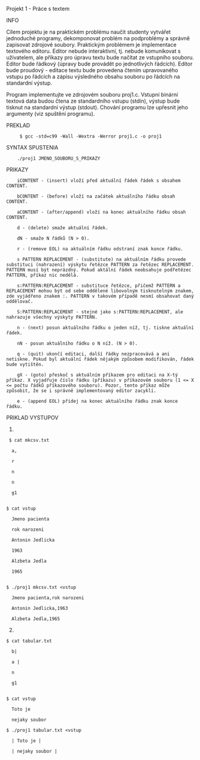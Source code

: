 Projekt 1 - Práce s textem

INFO

Cílem projektu je na praktickém problému naučit studenty vytvářet jednoduché programy, dekomponovat problém na podproblémy a                  správně zapisovat zdrojové soubory. Praktickým problémem je implementace textového editoru. Editor nebude interaktivní, tj. nebude komunikovat s uživatelem, ale příkazy pro úpravu textu bude načítat ze vstupního souboru. Editor bude řádkový (úpravy bude provádět po jednotlivých řádcích). Editor bude proudový - editace textu bude provedena čtením upravovaného vstupu po řádcích a zápisu výsledného obsahu souboru po řádcích na standardní výstup.

  Program implementujte ve zdrojovém souboru proj1.c. Vstupní binární textová data budou čtena ze standardního vstupu (stdin), výstup bude tisknut na standardní výstup (stdout). Chování programu lze upřesnit jeho argumenty (viz spuštění programu).
  
  PREKLAD
  
         $ gcc -std=c99 -Wall -Wextra -Werror proj1.c -o proj1
  
  SYNTAX SPUSTENIA
  
        ./proj1 JMENO_SOUBORU_S_PRIKAZY
  
  PRIKAZY 
  
        iCONTENT - (insert) vloží před aktuální řádek řádek s obsahem CONTENT.

        bCONTENT - (before) vloží na začátek aktuálního řádku obsah CONTENT.

        aCONTENT - (after/append) vloží na konec aktuálního řádku obsah CONTENT.

        d - (delete) smaže aktuální řádek.

        dN - smaže N řádků (N > 0).

        r - (remove EOL) na aktuálním řádku odstraní znak konce řádku.

        s PATTERN REPLACEMENT - (substitute) na aktuálním řádku provede substituci (nahrazení) výskytu řetězce PATTERN za řetězec REPLACEMENT. PATTERN musí být neprázdný. Pokud aktální řádek neobsahuje podřetězec PATTERN, příkaz nic nedělá.

        s:PATTERN:REPLACEMENT - substituce řetězce, přičemž PATTERN a REPLACEMENT mohou být od sebe oddělené libovolným tisknutelným znakem, zde vyjádřeno znakem :. PATTERN v takovém případě nesmí obsahovat daný oddělovač.

        S:PATTERN:REPLACEMENT - stejné jako s:PATTERN:REPLACEMENT, ale nahrazuje všechny výskyty PATTERN.

        n - (next) posun aktuálního řádku o jeden níž, tj. tiskne aktuální řádek.

        nN - posun aktuálního řádku o N níž. (N > 0).

        q - (quit) ukončí editaci, další řádky nezpracovává a ani netiskne. Pokud byl aktuální řádek nějakým způsobem modifikován, řádek bude vytištěn.

        gX - (goto) přeskoč s aktuálním příkazem pro editaci na X-tý příkaz. X vyjadřuje číslo řádku (příkazu) v příkazovém souboru (1 <= X <= počtu řádků příkazového souboru). Pozor, tento příkaz může způsobit, že se i správně implementovaný editor zacyklí.

        e - (append EOL) přidej na konec aktuálního řádku znak konce řádku.

PRIKLAD VYSTUPOV

   1)
     $ cat mkcsv.txt

      a,

      r

      n

      n

      g1
 
 
    $ cat vstup

      Jmeno pacienta

      rok narozeni

      Antonin Jedlicka

      1963

      Alzbeta Jedla

      1965

 
    $ ./proj1 mkcsv.txt <vstup

      Jmeno pacienta,rok narozeni

      Antonin Jedlicka,1963

      Alzbeta Jedla,1965

  2)

    $ cat tabular.txt

      b| 

      a |

      n

      g1

 
    $ cat vstup

      Toto je

      nejaky soubor
 
    $ ./proj1 tabular.txt <vstup

      | Toto je |

      | nejaky soubor |

